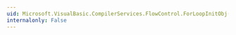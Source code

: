 ```yaml
---
uid: Microsoft.VisualBasic.CompilerServices.FlowControl.ForLoopInitObj(System.Object,System.Object,System.Object,System.Object,System.Object@,System.Object@)
internalonly: False
---
```

